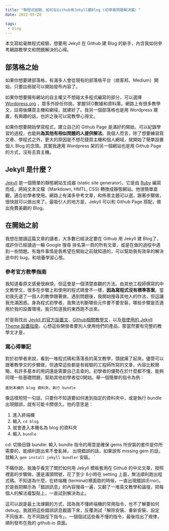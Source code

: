 ```yaml
---
title: "無程式經驗，如何在Github用Jekyll建Blog (初學者問題解決篇）"
date: 2022-05-28

tags:
 - blog
---
```


本文寫給毫無程式經驗，想要用 Jekyll 在 Github 建 Blog 的新手，內含我如何參考網路教學文和問題解決的心得。

## 部落格之始
如果你想要建部落格，有滿多人會從現有的部落格平台（痞客邦、Medium）開始，只要註冊就可以開始發布內容了。

如果你想要擁有網站的自主權又不想碰太多程式編寫的部分，可以選擇 [Wordpress.org](https://wordpress.org) ，眾多外掛任你挑，掌握SEO數據和資料庫。網路上有很多教學文，註冊後購買主機和網域，就建好了。我另一個部落格也是用 Wordpress 建置，有興趣的話，也許之後可以寫教學心得文。

如果你想要開始學寫程式，建立自己的 Github Page 是滿好的開始，可以紀錄學習的過程，也能夠**為其他有相似問題的人提供解法**。我個人而言，除了想要練習寫文章、學程式之外，更大的原因是不想花錢買主機和個人網域，就開始了簡單設置個人 Blog 的念頭。其實我連用 Wordpress 架的另一個網站也是用 Github Page 的方式，沒有去買主機。

## Jekyll 是什麼？
[Jekyll](https://jekyllrb.com/) 是一個簡單的靜態網站生成器 (static site generator)，它是由 [Ruby](https://zh.wikipedia.org/zh-tw/Ruby) 編寫而成，將純文本文檔（Markdown, HMTL, CSS) 轉換成靜態網站。他很簡單直觀，適合初學者使用。網路上有滿多參考文章，和佈景主題可以選，跟著步驟做，很快就可以做出來了。最吸引人的地方是，Jekyll 可以和 Github Page 搭配，做出免費美觀的 Blog。

## 在開始之前
我想在閱讀這篇文章的讀者，大多數已經決定要在 Github 用 Jekyll 建 Blog了，或許你已經讀過一輪 Google 搜尋 排名第一頁的所有文章，或是在做的過程中遇到一些問題。有幾件事情是我希望在開始之前就知道的，可以幫助我有效率的解決途中的 bug，和培養學習心態。

### 參考官方教學指南
我知道看原文感覺很麻煩，但這會是一個清楚直觀的方法。由其他工程師撰寫的中文教學文，很多在步驟上和使用的程式碼會不一樣，**因為寫程式沒有標準答案**。當初我先選了一個人的教學跟著做，遇到問題後，我開始搜尋其他人的作法，但這讓我充滿困惑。身為程式初學者，我無法判斷哪些元件要不要安裝，哪些步驟是否適用於我的設置環境，我只知道我的東西跑不出來。

於是我找出 [Jeykll 的官方設置文](https://jekyllrb.com/docs/installation)、[Github相關教學文](https://docs.github.com/en/pages/setting-up-a-github-pages-site-with-jekyll)，以及[我使用的 Jekyll Theme 設置指南](https://mmistakes.github.io/minimal-mistakes/docs/quick-start-guide)，心想這些開發者要別人使用他們的產品，那當然要有完整的教學文才是，


### 寫心得筆記
對於初學者來說，看到一堆程式碼和落落長的英文教學，頭就痛了起來。儘管可以跟著教學文的步驟做，但通常這些都是有經驗的工程師所寫的文章，內容比較簡略，有許多基本的用詞還是需要自己去查的。初學者的優勢在於什麼都不懂，能夠同理一些基礎問題，幫助其他初學者從0開始。舉一個簡單的指令為例：
```
進到本機的 blog 資料夾，執行 bundle
```

像這樣短短一句話，只要你不知道要如何進到指定的資料夾中，或是執行 bundle 出現錯誤，就有可能卡關很久。他的意思是：

   1. 進入終端機
   2. 輸入 `cd blog`
   3. 就會進入本機名為 blog 的資料夾
   4. 輸入 `bundle`

   cd: 切換目錄
   bundle: 輸入 bundle 指令的用意是確保 gems 所安裝的套件是你所需要的，能順利跑出來不會亂掉。
   出現錯誤的話，如果說有 missing gem 的話，就輸入  `gem install jekyll bundler` 安裝。
`

不瞞你說，我幾乎看完了關於如何用 Jekyll 模板套用在 Github 的中文文章，按照裡面的步驟做，還是滿頭問號，花了至少 8小時在 setting 上面，無法順利跑出程式碼。不知道為什麼，在終端機 (terminal)裡面跑的時候，一直出現錯誤(Error)。於是我把顯示為「錯誤訊息」的內容搜尋一遍，又翻了一堆英文教學和論壇，把每個人的解法複製貼上，一直試到解決為止。

這可以說是最土法煉鋼的方式，因為我不懂終端機的常用指令，也不了解要如何 debug。我就把這些錯誤訊息截圖下來，反覆測試「解除安裝、重新安裝、設定不同版本、在不同路徑下指令」，一個個試這些看不懂的指令，最後找出了規律，順利發布在我的 github.io 頁面。
